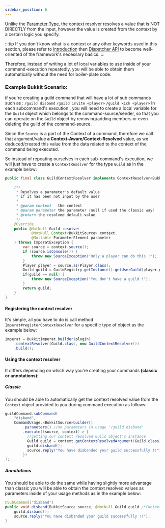 ```yaml
---
sidebar_position: 6
---
```

Unlike the [Parameter Type](Parameter-Type.md), the context resolver resolves a value that is NOT DIRECTLY from the input,
however the value is created from the context by a certain logic you specify.

:::tip
If you don't know what is a context or any other keywords used in this section, 
please refer to [Introduction](Introduction.md) then [Dispatcher API](Dispatcher%20API.md) to become well-oriented of the framework's necessary basics.
:::

Therefore, instead of writing a lot of local variables to use inside of your command-execution repeatedly, you will be able to obtain them automatically without the need for boiler-plate code. 
### Example Bukkit Scenario: 

if you're creating a guild command that will have a lot of sub commands such as :
`/guild disband`
`/guild invite <player>`
`/guild kick <player>`
In each subcommand's execution , you will need to create a local variable for the `Guild` object
which belongs to the command-source/sender, so that you can operate on the `Guild` object by
removing/adding members or even deleting the guild of the command-source.

Since the `Source` is a part of the Context of a command, therefore we call that argument/value **a Context-Aware/Context-Resolved** value, as we deduced/created this value from the data related to the context of the command being executed.

So instead of repeating ourselves in each sub-command's execution, we will just have to create a `ContextResolver` for the type `Guild` as in the example below:

```java
public final class GuildContextResolver implements ContextResolver<BukkitSource, Guild> {
    
    /**
     * Resolves a parameter's default value
     * if it has been not input by the user
     *
     * @param context   the context
     * @param parameter the parameter (null if used the classic way)
     * @return the resolved default-value
     */
    @Override
    public @NotNull Guild resolve(
            @NotNull Context<BukkitSource> context,
            @Nullable ParameterElement parameter
    ) throws ImperatException {
        var source = context.source();
        if (source.isConsole()) {
            throw new SourceException("Only a player can do this !");
        }
        Player player = source.as(Player.class);
        Guild guild = GuildRegistry.getInstance().getUserGuild(player.getUniqueId());
        if(guild == null) {
            throw new SourceException("You don't have a guild !");
        }
        return guild;
    }
}
```

#### Registering the context resolver

It's simple, all you have to do is call method `Imperat#registerContextResolver`
for a specific type of object as the example below: 

```java
imperat = BukkitImperat.builder(plugin)
    .contextResolver(Guild.class, new GuildContextResolver())
    .build();
```

#### Using the context resolver

It differs depending on which way you're creating your commands **(classic or annotations)**:
##### Classic
You should be able to automatically get the context resolved value from the `Context` object provided to you during command execution as follows:

```java
guildCommand.subCommand(
	"disband", 
	CommandUsage.<BukkitSource>builder()  
		.parameters() //no parameters in usage '/guild disband'  
		.execute((source, context)-> {  
		  //getting our context resolved Guild object's instance  
		  Guild guild = context.getContextResolvedArgument(Guild.class);  
		  guild.disband();  
		  source.reply("You have disbanded your guild successfully !!");  
		})
);
```

##### Annotations
You should be able to do the same while having slightly more advantage than classic
you will be able to obtain the context resolved values as parameters inside of  your usage methods
as in the example below: 

```java
@SubCommand("disband")  
public void disband(BukkitSource source, @NotNull Guild guild /*Context resolved*/) {  
	guild.disband();  
	source.reply("You have disbanded your guild successfully !!");  
}
```
